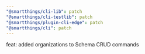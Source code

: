 ```yaml
---
"@smartthings/cli-lib": patch
"@smartthings/cli-testlib": patch
"@smartthings/plugin-cli-edge": patch
"@smartthings/cli": patch
---
```


feat: added organizations to Schema CRUD commands
